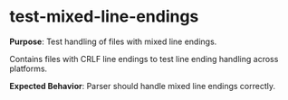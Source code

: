 # test-mixed-line-endings

**Purpose**: Test handling of files with mixed line endings.

Contains files with CRLF line endings to test line ending handling across platforms.

**Expected Behavior**: Parser should handle mixed line endings correctly.
